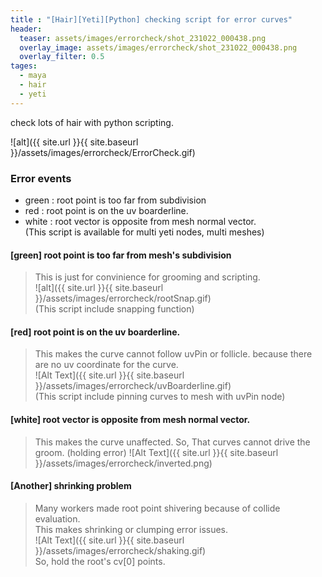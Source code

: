 ```yaml
---
title : "[Hair][Yeti][Python] checking script for error curves"
header:
  teaser: assets/images/errorcheck/shot_231022_000438.png
  overlay_image: assets/images/errorcheck/shot_231022_000438.png
  overlay_filter: 0.5
tages:
  - maya
  - hair
  - yeti
---
```


check lots of hair with python scripting.  

![alt]({{ site.url }}{{ site.baseurl }}/assets/images/errorcheck/ErrorCheck.gif)  

### Error events  
- green : root point is too far from subdivision  
- red : root point is on the uv boarderline.  
- white : root vector is opposite from mesh normal vector.  
(This script is available for multi yeti nodes, multi meshes)  

#### [green] root point is too far from mesh's subdivision  
> This is just for convinience for grooming and scripting.  
![alt]({{ site.url }}{{ site.baseurl }}/assets/images/errorcheck/rootSnap.gif)  
(This script include snapping function)  

#### [red] root point is on the uv boarderline.
> This makes the curve cannot follow uvPin or follicle.
because there are no uv coordinate for the curve.  
![Alt Text]({{ site.url }}{{ site.baseurl }}/assets/images/errorcheck/uvBoarderline.gif)  
(This script include pinning curves to mesh with uvPin node)

#### [white] root vector is opposite from mesh normal vector.
> This makes the curve unaffected.
> So, That curves cannot drive the groom. (holding error)
![Alt Text]({{ site.url }}{{ site.baseurl }}/assets/images/errorcheck/inverted.png)


#### [Another] shrinking problem
> Many workers made root point shivering because of collide evaluation.  
> This makes shrinking or clumping error issues.  
![Alt Text]({{ site.url }}{{ site.baseurl }}/assets/images/errorcheck/shaking.gif)  
So, hold the root's cv[0] points.
